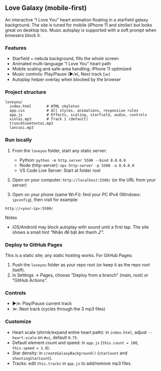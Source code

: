 ## Love Galaxy (mobile-first)

An interactive “I Love You” heart animation floating in a starfield galaxy background. The site is tuned for mobile (iPhone 11 and similar) but looks great on desktop too. Music autoplay is supported with a soft prompt when browsers block it.

### Features
- Starfield + nebula background, fills the whole screen
- Animated multi-language “I Love You” heart path
- Mobile scaling and safe-area handling; iPhone 11 optimized
- Music controls: Play/Pause (▶/⏸), Next track (≫)
- Autoplay helper overlay when blocked by the browser

### Project structure
```
loveyou/
  index.html       # HTML skeleton
  app.css          # All styles, animations, responsive rules
  app.js           # Effects, scaling, starfield, audio, controls
  xinloi.mp3       # Track 1 (default)
  truockhiemtontai.mp3
  lancuoi.mp3
```

### Run locally
1) From the `loveyou` folder, start any static server:
   - Python: `python -m http.server 5500 --bind 0.0.0.0`
   - Node (http-server): `npx http-server -p 5500 -a 0.0.0.0`
   - VS Code Live Server: Start at folder root

2) Open on your computer: `http://localhost:5500/` (or the URL from your server)

3) Open on your phone (same Wi‑Fi): find your PC IPv4 (Windows: `ipconfig`), then visit for example:
```
http://<your-ip>:5500/
```

Notes
- iOS/Android may block autoplay with sound until a first tap. The site shows a small hint “Nhấn để bật âm thanh ♪”.

### Deploy to GitHub Pages
This is a static site; any static hosting works. For GitHub Pages:
1) Push the `loveyou` folder as your repo root (or keep it as the repo root itself).
2) In Settings → Pages, choose “Deploy from a branch” (main, root) or “GitHub Actions”.


### Controls
- ▶/⏸: Play/Pause current track
- ≫: Next track (cycles through the 3 mp3 files)

### Customize
- Heart scale (shrink/expand entire heart path): in `index.html`, adjust `--heart-scale` on `#ui`, default `0.75`.
- Default element count and speed: in `app.js` (`this.count = 100`, `this.speed = 1.0`).
- Star density: in `createGalaxyBackground()` (`starCount` and `shootingStarCount`).
- Tracks: edit `this.tracks` in `app.js` to add/remove mp3 files.



